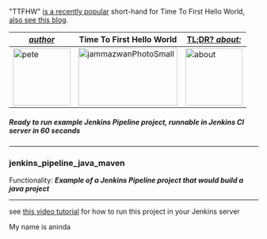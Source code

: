 "TTFHW" [is a recently popular](https://sendgrid.com/blog/three-ways-to-decrease-time-to-first-hello-world/) short-hand for Time To First Hello World, [also see this blog](https://betterologist.net/2016/08/jenkins-pipeline-ttfhw/).

|[**_author_**](https://betterologist.net/2016/06/jammazwan-for-hire/)|Time To First Hello World|[TL;DR? _about:_](https://youtu.be/lb0kqQYfNJw)|
| --- | --- | --- |
|<img class="style-svg" src="https://betterologist.net/wp-content/uploads/2016/05/pete-300x297.jpg" alt="pete" width="116" height="115" />|<img class="style-svg" src="https://betterologist.net/wp-content/uploads/2016/08/clockface.png" alt="jammazwanPhotoSmall" width="200" height="116" />|[<img class="style-svg" src="https://betterologist.net/wp-content/uploads/2016/08/jenkinsPipelineThumbnail.png" alt="about" width="115" height="115" />](https://youtu.be/lb0kqQYfNJw)|
##### Ready to run example Jenkins Pipeline project, runnable in Jenkins CI server in 60 seconds
---

### jenkins_pipeline_java_maven 

Functionality: **_Example of a Jenkins Pipeline project that would build a java project_**

---

see [this video tutorial](https://youtu.be/lb0kqQYfNJw) for how to run this project in your Jenkins server

My name is aninda